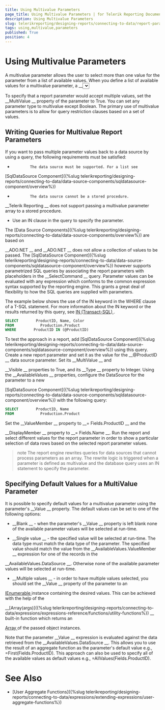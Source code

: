 ```yaml
---
title: Using Multivalue Parameters
page_title: Using Multivalue Parameters | for Telerik Reporting Documentation
description: Using Multivalue Parameters
slug: telerikreporting/designing-reports/connecting-to-data/report-parameters/using-multivalue-parameters
tags: using,multivalue,parameters
published: True
position: 4
---
```


# Using Multivalue Parameters



A multivalue parameter allows the user to select more than one value for the parameter from a list of available values.
        When you define a list of available values for a multivalue parameter, a 
__<select all>
__        option is automatically added to the list of values in the report parameter editor. You can use this option to select and clear all
        values in the list. The expression for a multivalue parameter does not differ from the expression for a single value parameter i.e., the
        expression begins with the 
__Parameters
__ keyword. For example, a parameter named 
__VendorSelect
__        appears as 
__Parameters.VendorSelect.Value
__ in the expression editor. For more information,
        see 
[Using Report Parameters in Expressions]({%slug telerikreporting/designing-reports/connecting-to-data/report-parameters/using-report-parameters-in-expressions%})
.
      


To specify that a report parameter would accept multiple values, set the 
__MultiValue
__ property of the parameter to True. You can set any parameter
        type to multivalue except Boolean. The primary use of multivalue parameters is to allow for query restriction clauses based on a set of values.
      


## Writing Queries for Multivalue Report Parameters

If you want to pass multiple parameter values back to a data source by using a query, the following requirements must be satisfied:


*             The data source must be supported. For a list see 
[SqlDataSource Component]({%slug telerikreporting/designing-reports/connecting-to-data/data-source-components/sqldatasource-component/overview%})


*             The data source cannot be a stored procedure. 
__Telerik Reporting
__ does not support passing a multivalue parameter array to a
            stored procedure.
          


* Use an IN clause in the query to specify the parameter.


The 
[Data Source Components]({%slug telerikreporting/designing-reports/connecting-to-data/data-source-components/overview%})
 are based on
          
__ADO.NET
__ and 
__ADO.NET
__ does not
          allow a collection of values to be passed. The 
[SqlDataSource Component]({%slug telerikreporting/designing-reports/connecting-to-data/data-source-components/sqldatasource-component/overview%})
 however supports parametrized SQL
          queries by associating the report parameters with placeholders in the 
__SelectCommand
__ query. Parameter values can be evaluated with any
          expression which conforms to the common expression syntax supported by the reporting engine. This grants a great deal of flexibility
          to how the SQL queries are supplied with parameters.
        


The example below shows the use of the IN keyword in the WHERE clause of a T-SQL statement. For more
          information about the IN keyword or the results returned by this query, see 
[IN (Transact-SQL)
](http://msdn.microsoft.com/en-us/library/ms177682(SQL.90).aspx
)          .
        


	
````SQL
SELECT        ProductID, Name, Color
FROM            Production.Product
WHERE        ProductID IN (@ProductID)

````




To test the approach in a report, add 
[SqlDataSource Component]({%slug telerikreporting/designing-reports/connecting-to-data/data-source-components/sqldatasource-component/overview%})
 using this query.
          Create a new report parameter
          and set it as the value for the 
__@ProductID
__ data source parameter. Set its 
__MultiValue
__ and
          
__Visible
__ properties to True, and its 
__Type
__ property to Integer.
          Using the 
__AvailableValues
__ properties, configure the DataSource for the parameter to a new
          
[SqlDataSource Component]({%slug telerikreporting/designing-reports/connecting-to-data/data-source-components/sqldatasource-component/overview%})
 with the following query:
        


	
````SQL
SELECT        ProductID, Name
FROM            Production.Product

````




Set the 
__ValueMember
__ property to 
__= Fields.ProductID
__ and the 
          
__DisplayMember
__ property to 
__= Fields.Name
__.
          Run the report and select different values for the report parameter in order to show a particular selection of data rows based on the selected report parameter values.
        


>note The report engine rewrites queries for data sources that cannot process parameters as an array. The rewrite logic is triggered when a parameter is            defined as multivalue and the database query uses an IN statement to specify the parameter.          


## Specifying Default Values for a MultiValue Parameter

It is possible to specify default values for a multivalue parameter using the parameter's 
__Value
__ property.
          The default values can be set to one of the following options:
        


* __Blank
__ - when the parameter's 
__Value
__ property is left blank none of the 
              available parameter values will be selected at run-time.
            


* __Single value
__ - the specified value will be selected at run-time. The data type must match the data type of the parameter.
              The specified value should match the value from the 
__AvailableValues.ValueMember
__ expression for one of the records in the 
              
__AvailableValues.DataSource
__.
              Otherwise none of the available parameter values will be selected at run-time.
            


* __Multiple values
__ - in order to have multiple values selected, you should set the 
__Value
__              property of the parameter to an
              
[IEnumerable
](http://msdn.microsoft.com/en-us/library/system.collections.ienumerable.aspx
)              instance containing the desired values. This can be achieved with the help of the
              
__[Array(args)]({%slug telerikreporting/designing-reports/connecting-to-data/expressions/expressions-reference/functions/utility-functions%})
__ built-in function which returns an
              
[Array
](http://msdn.microsoft.com/en-us/library/system.array.aspx
)              of the passed object instances.
            


Note that the parameter 
__Value
__ expression is evaluated against the data retrieved from the 
__AvailableValues.DataSource
__.
          This allows you to use the result of an aggregate function as the parameter's default value e.g., =First(Fields.ProductID). This
          approach can also be used to specify all of the available values as default values e.g., =AllValues(Fields.ProductID).
        


# See Also


 * [User Aggregate Functions]({%slug telerikreporting/designing-reports/connecting-to-data/expressions/extending-expressions/user-aggregate-functions%})

